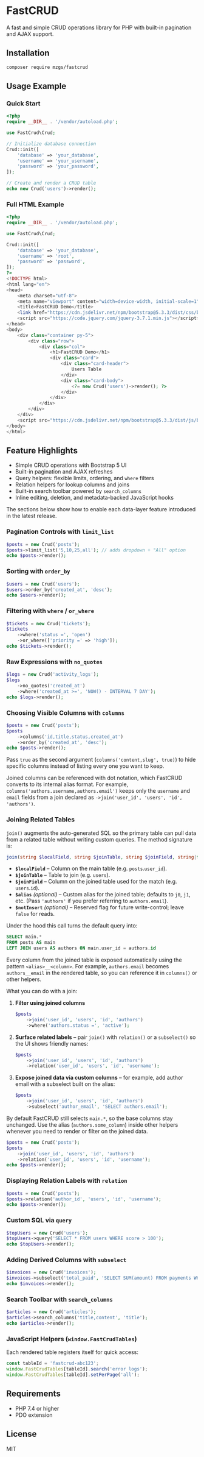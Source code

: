 # FastCRUD

A fast and simple CRUD operations library for PHP with built-in pagination and AJAX support.

## Installation

```bash
composer require mzgs/fastcrud
```

## Usage Example

### Quick Start

```php
<?php
require __DIR__ . '/vendor/autoload.php';

use FastCrud\Crud;

// Initialize database connection
Crud::init([
    'database' => 'your_database',
    'username' => 'your_username',
    'password' => 'your_password',
]);

// Create and render a CRUD table
echo new Crud('users')->render();
```

### Full HTML Example

```php
<?php
require __DIR__ . '/vendor/autoload.php';

use FastCrud\Crud;

Crud::init([
    'database' => 'your_database',
    'username' => 'root',
    'password' => 'password',
]);
?>
<!DOCTYPE html>
<html lang="en">
<head>
    <meta charset="utf-8">
    <meta name="viewport" content="width=device-width, initial-scale=1">
    <title>FastCRUD Demo</title>
    <link href="https://cdn.jsdelivr.net/npm/bootstrap@5.3.3/dist/css/bootstrap.min.css" rel="stylesheet">
    <script src="https://code.jquery.com/jquery-3.7.1.min.js"></script>
</head>
<body>
    <div class="container py-5">
        <div class="row">
            <div class="col">
                <h1>FastCRUD Demo</h1>
                <div class="card">
                    <div class="card-header">
                        Users Table
                    </div>
                    <div class="card-body">
                        <?= new Crud('users')->render(); ?>
                    </div>
                </div>
            </div>
        </div>
    </div>
    <script src="https://cdn.jsdelivr.net/npm/bootstrap@5.3.3/dist/js/bootstrap.bundle.min.js"></script>
</body>
</html>
```

## Feature Highlights

- Simple CRUD operations with Bootstrap 5 UI
- Built-in pagination and AJAX refreshes
- Query helpers: flexible limits, ordering, and `where` filters
- Relation helpers for lookup columns and joins
- Built-in search toolbar powered by `search_columns`
- Inline editing, deletion, and metadata-backed JavaScript hooks

The sections below show how to enable each data-layer feature introduced in the latest release.

### Pagination Controls with `limit_list`

```php
$posts = new Crud('posts');
$posts->limit_list('5,10,25,all'); // adds dropdown + "All" option
echo $posts->render();
```

### Sorting with `order_by`

```php
$users = new Crud('users');
$users->order_by('created_at', 'desc');
echo $users->render();
```

### Filtering with `where` / `or_where`

```php
$tickets = new Crud('tickets');
$tickets
    ->where('status =', 'open')
    ->or_where(['priority =' => 'high']);
echo $tickets->render();
```

### Raw Expressions with `no_quotes`

```php
$logs = new Crud('activity_logs');
$logs
    ->no_quotes('created_at')
    ->where('created_at >=', 'NOW() - INTERVAL 7 DAY');
echo $logs->render();
```

### Choosing Visible Columns with `columns`

```php
$posts = new Crud('posts');
$posts
    ->columns('id,title,status,created_at')
    ->order_by('created_at', 'desc');
echo $posts->render();
```

Pass `true` as the second argument (`columns('content,slug', true)`) to hide specific columns instead of listing every one you want to keep.

Joined columns can be referenced with dot notation, which FastCRUD converts to its internal alias format. For example, `columns('authors.username,authors.email')` keeps only the `username` and `email` fields from a join declared as `->join('user_id', 'users', 'id', 'authors')`.

### Joining Related Tables

`join()` augments the auto-generated SQL so the primary table can pull data from a related table without writing custom queries. The method signature is:

```php
join(string $localField, string $joinTable, string $joinField, string|false $alias = false, bool $notInsert = false): self
```

- **`$localField`** – Column on the main table (e.g. `posts`.`user_id`).
- **`$joinTable`** – Table to join (e.g. `users`).
- **`$joinField`** – Column on the joined table used for the match (e.g. `users`.`id`).
- **`$alias`** *(optional)* – Custom alias for the joined table; defaults to `j0`, `j1`, etc. (Pass `'authors'` if you prefer referring to `authors.email`).
- **`$notInsert`** *(optional)* – Reserved flag for future write-control; leave `false` for reads.

Under the hood this call turns the default query into:

```sql
SELECT main.*
FROM posts AS main
LEFT JOIN users AS authors ON main.user_id = authors.id
```

Every column from the joined table is exposed automatically using the pattern `<alias>__<column>`. For example, `authors.email` becomes `authors__email` in the rendered table, so you can reference it in `columns()` or other helpers.

What you can do with a join:

1. **Filter using joined columns**
   ```php
   $posts
       ->join('user_id', 'users', 'id', 'authors')
       ->where('authors.status =', 'active');
   ```

2. **Surface related labels** – pair `join()` with `relation()` or a `subselect()` so the UI shows friendly names:
   ```php
   $posts
       ->join('user_id', 'users', 'id', 'authors')
       ->relation('user_id', 'users', 'id', 'username');
   ```

3. **Expose joined data via custom columns** – for example, add author email with a subselect built on the alias:
   ```php
   $posts
       ->join('user_id', 'users', 'id', 'authors')
       ->subselect('author_email', 'SELECT authors.email');
   ```

By default FastCRUD still selects `main.*`, so the base columns stay unchanged. Use the alias (`authors.some_column`) inside other helpers whenever you need to render or filter on the joined data.

```php
$posts = new Crud('posts');
$posts
    ->join('user_id', 'users', 'id', 'authors')
    ->relation('user_id', 'users', 'id', 'username');
echo $posts->render();
```

### Displaying Relation Labels with `relation`

```php
$posts = new Crud('posts');
$posts->relation('author_id', 'users', 'id', 'username');
echo $posts->render();
```

### Custom SQL via `query`

```php
$topUsers = new Crud('users');
$topUsers->query('SELECT * FROM users WHERE score > 100');
echo $topUsers->render();
```

### Adding Derived Columns with `subselect`

```php
$invoices = new Crud('invoices');
$invoices->subselect('total_paid', 'SELECT SUM(amount) FROM payments WHERE invoice_id = invoices.id');
echo $invoices->render();
```

### Search Toolbar with `search_columns`

```php
$articles = new Crud('articles');
$articles->search_columns('title,content', 'title');
echo $articles->render();
```

### JavaScript Helpers (`window.FastCrudTables`)

Each rendered table registers itself for quick access:

```javascript
const tableId = 'fastcrud-abc123';
window.FastCrudTables[tableId].search('error logs');
window.FastCrudTables[tableId].setPerPage('all');
```

## Requirements

- PHP 7.4 or higher
- PDO extension

## License

MIT
